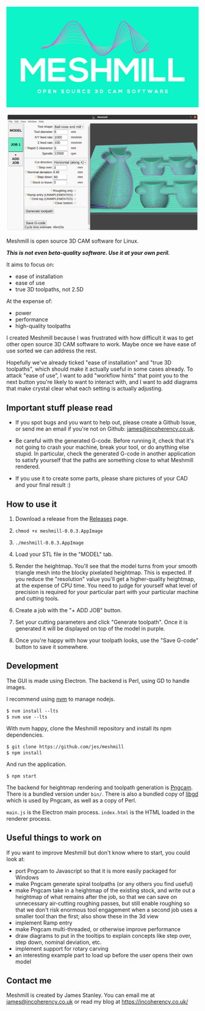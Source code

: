 ![Meshmill](img/logo.png)

![Screenshot](img/screenshot.png)

Meshmill is open source 3D CAM software for Linux.

***This is not even beta-quality software. Use it at your own peril.***

It aims to focus on:

 * ease of installation
 * ease of use
 * true 3D toolpaths, not 2.5D

At the expense of:

 * power
 * performance
 * high-quality toolpaths

I created Meshmill because I was frustrated with how difficult it was to get other open source
3D CAM software to work. Maybe once we have ease of use sorted we can address the rest.

Hopefully we've already ticked "ease of installation" and "true 3D toolpaths", which should
make it actually useful in some cases already.
To attack "ease of use", I want to add
"workflow hints" that point you to the next button you're likely to want to interact with, and
I want to add diagrams that make crystal clear what each setting is actually adjusting.

## Important stuff please read

* If you spot bugs and you want to help out, please
create a Github Issue, or send me an email if you're not on Github: james@incoherency.co.uk.

* Be careful with the generated G-code. Before running it, check that it's not going to crash your machine, break your tool, or
do anything else stupid. In particular, check the generated G-code in another application to satisfy yourself that the
paths are something close to what Meshmill rendered.

* If you use it to create some parts, please share pictures of your CAD and your final result :)

## How to use it

1. Download a release from the [Releases](https://github.com/jes/meshmill/releases) page.

2. `chmod +x meshmill-0.0.3.AppImage`

3. `./meshmill-0.0.3.AppImage`

4. Load your STL file in the "MODEL" tab.

5. Render the heightmap. You'll see that the model turns from your smooth triangle mesh into the blocky pixelated heightmap.
This is expected. If you reduce the "resolution" value you'll get a higher-quality heightmap, at the expense of CPU time.
You need to judge for yourself what level of precision is required for your particular part with your particular machine
and cutting tools.

6. Create a job with the "+ ADD JOB" button.

7. Set your cutting parameters and click "Generate toolpath". Once it is generated it will be displayed on
top of the model in purple.

8. Once you're happy with how your toolpath looks, use the "Save G-code" button to save it somewhere.

## Development

The GUI is made using Electron. The backend is Perl, using GD to handle images.

I recommend using [nvm](https://github.com/nvm-sh/nvm) to manage nodejs.

    $ nvm install --lts
    $ nvm use --lts

With nvm happy, clone the Meshmill repository and install its npm dependencies.

    $ git clone https://github.com/jes/meshmill
    $ npm install

And run the application.

    $ npm start

The backend for heightmap rendering and toolpath generation is [Pngcam](https://github.com/jes/pngcam).
There is a bundled version under `bin/`. There is also a bundled copy of [libgd](https://libgd.github.io/)
which is used by Pngcam, as well as a copy of Perl.

`main.js` is the Electron main process. `index.html` is the HTML loaded in the renderer process.

## Useful things to work on

If you want to improve Meshmill but don't know where to start, you could look at:

 * port Pngcam to Javascript so that it is more easily packaged for Windows
 * make Pngcam generate spiral toolpaths (or any others you find useful)
 * make Pngcam take in a heightmap of the existing stock, and write out a heightmap of what remains after the job, so that we can save on unnecessary air-cutting roughing passes, but still enable roughing so that we don't risk enormous tool engagement when a second job uses a smaller tool than the first; also show these in the 3d view
 * implement Ramp entry
 * make Pngcam multi-threaded, or otherwise improve performance
 * draw diagrams to put in the tooltips to explain concepts like step over, step down, nominal deviation, etc.
 * implement support for rotary carving
 * an interesting example part to load up before the user opens their own model

## Contact me

Meshmill is created by James Stanley. You can email me at james@incoherency.co.uk or read my blog at
https://incoherency.co.uk/
